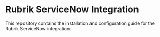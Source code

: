 # Rubrik ServiceNow Integration

This repository contains the installation and configuration guide for the Rubrik ServiceNow integration.
